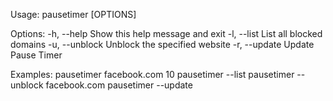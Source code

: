 Usage: pausetimer [OPTIONS] <website> <minutes>

Options:
  -h, --help      Show this help message and exit
  -l, --list      List all blocked domains
  -u, --unblock   Unblock the specified website
  -r, --update    Update Pause Timer

Examples:
  pausetimer facebook.com 10
  pausetimer --list
  pausetimer --unblock facebook.com
  pausetimer --update
